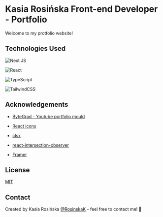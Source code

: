 # Kasia Rosińska Front-end Developer - Portfolio 

Welcome to my protfolio website!



## Technologies Used

![Next JS](https://img.shields.io/badge/Next-black?style=for-the-badge&logo=next.js&logoColor=white)

![React](https://img.shields.io/badge/react-%2320232a.svg?style=for-the-badge&logo=react&logoColor=%2361DAFB)

![TypeScript](https://img.shields.io/badge/typescript-%23007ACC.svg?style=for-the-badge&logo=typescript&logoColor=white)

![TailwindCSS](https://img.shields.io/badge/tailwindcss-%2338B2AC.svg?style=for-the-badge&logo=tailwind-css&logoColor=white)




## Acknowledgements

- [ByteGrad - Youtube portfolio mould](https://www.youtube.com/watch?v=sUKptmUVIBM)

- [React icons](https://react-icons.github.io/react-icons/)

- [clsx](https://www.npmjs.com/package/clsx)

- [react-intersection-observer](https://www.npmjs.com/package/react-intersection-observer)

- [Framer](https://motion.dev/docs/react-quick-start)


## License

[MIT](https://choosealicense.com/licenses/mit/)


## Contact

Created by Kasia Rosińska [@RosinskaK](https://www.linkedin.com/in/katarzyna-rosinska/) - feel free to contact me! 👋
